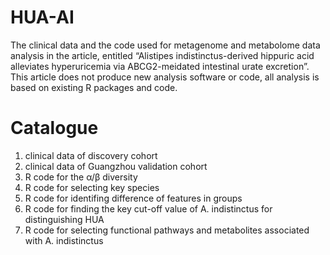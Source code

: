 # HUA-AI
The clinical data and the code used for metagenome and metabolome data analysis in the article, entitled “Alistipes indistinctus-derived hippuric acid alleviates hyperuricemia via ABCG2-meidated intestinal urate excretion”.
This article does not produce new analysis software or code, all analysis is based on existing R packages and code.

# Catalogue
1. clinical data of discovery cohort
2. clinical data of Guangzhou validation cohort
3. R code for the α/β diversity
4. R code for selecting key species
5. R code for identifing difference of features in groups
6. R code for finding the key cut-off value of A. indistinctus for distinguishing HUA
7. R code for selecting functional pathways and metabolites associated with A. indistinctus
